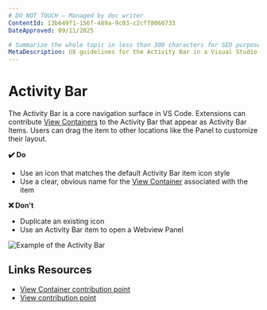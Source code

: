 ```yaml
---
# DO NOT TOUCH — Managed by doc writer
ContentId: 13b649f1-156f-489a-9c03-c2cff8060733
DateApproved: 09/11/2025

# Summarize the whole topic in less than 300 characters for SEO purpose
MetaDescription: UX guidelines for the Activity Bar in a Visual Studio Code extension.
---
```


# Activity Bar

The Activity Bar is a core navigation surface in VS Code. Extensions can contribute [View Containers](/api/ux-guidelines/views#view-containers) to the Activity Bar that appear as Activity Bar Items. Users can drag the item to other locations like the Panel to customize their layout.

**✔️ Do**

- Use an icon that matches the default Activity Bar item icon style
- Use a clear, obvious name for the [View Container](/api/ux-guidelines/views#view-containers) associated with the item

**❌ Don't**

- Duplicate an existing icon
- Use an Activity Bar item to open a Webview Panel

![Example of the Activity Bar](images/examples/activity-bar.png)

## Links Resources

- [View Container contribution point](/api/references/contribution-points#contributes.viewsContainers)
- [View contribution point](/api/references/contribution-points#contributes.views)
